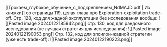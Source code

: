 [[Грокаем_глубокое_обучение_с_подкреплением_NdMAJD.pdf | Из книжки]] со страницы 119, целая глава про Exploration-exploitation trade-off.
Стр. 128, код для жадной эксплуатации без исследования вообще:
![[Pasted image 20240122185942.png]]
стр. 130, код для рандомного исследования (не лучшая стратегия для исследования):
![[Pasted image 20240122190053.png]]
Стр. 132, код для эпсилон-жадной стратегии (уже есть trade-off):
![[Pasted image 20240122190223.png]]
